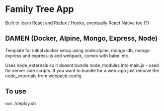 # Family Tree App
Built to learn React and Redux / Hooks, eventually React Native too (?)

## DAMEN (Docker, Alpine, Mongo, Express, Node)

Template for initial docker setup using node:alpine, mongo-db, mongo-express and express-js and webpack, comes with babel etc..

Uses node_externals so it doesnt bundle node_modules into main.js - used for server side scripts. If you want to bundle for a web-app just remove the node_externals from webpack.config

## To use
run ./deploy.sh